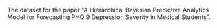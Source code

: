 The dataset for the paper "A Hierarchical Bayesian Predictive Analytics Model for Forecasting PHQ 9 Depression Severity in Medical Students".

